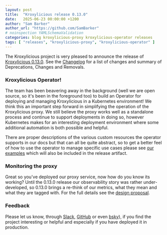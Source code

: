 ```yaml
---
layout: post
title:  "Kroxylicious release 0.13.0"
date:   2025-06-23 00:00:00 +1200
author: "Sam Barker"
author_url: "https://github.com/SamBarker"
# noinspection YAMLSchemaValidation
categories: blog kroxylicious-proxy kroxylicious-operator releases
tags: [ "releases", "kroxylicious-proxy", "kroxylicious-operator" ]
---
```


The Kroxylicious project is very pleased to announce the release of [Kroxylicious 0.13.0](https://github.com/kroxylicious/kroxylicious/releases/tag/v0.13.0). See the [Changelog](https://github.com/kroxylicious/kroxylicious/blob/main/CHANGELOG.md#0120) for a list of changes and summary of Deprecations, Changes and Removals.

### Kroxylicious Operator!

The team has been beavering away in the background (well we are open source, so it's been in the foreground too) to build an Operator for deploying and managing Kroxylicious in a Kubernetes environment! We think this an important step forward in simplifying the operation of the Kroxylicious proxy. We still believe the proxy works well as a standalone process and continue to support deployments in doing so, however Kubernetes makes for an interesting deployment environment where some additional automation is both possible and helpful.

There are proper descriptions of the various custom resources the operator supports in our docs but that can all be quite abstract, so to get a better feel of how to use the operator to manage specific use cases please see [our examples](https://github.com/kroxylicious/kroxylicious/tree/main/kroxylicious-operator/packaging/examples) which will also be included in the release artifact. 

### Monitoring the proxy

Great so you've deployed our proxy service, now how do you know its working? Until the 0.13.0 release our observability story was rather under-developed, so 0.13.0 brings a re-think of our metrics, what they mean and what they are tagged with. For the full details see the [design proposal](https://github.com/kroxylicious/design/blob/main/proposals/003-metric-improvements.md).  

### Feedback

Please let us know, through [Slack](https://kroxylicious.slack.com), [GitHub](https://github.com/kroxylicious/kroxylicious/issues) or even [bsky](https://bsky.app/profile/kroxylicious.io)), if you find the project interesting or helpful and especially if you have deployed it in production.
